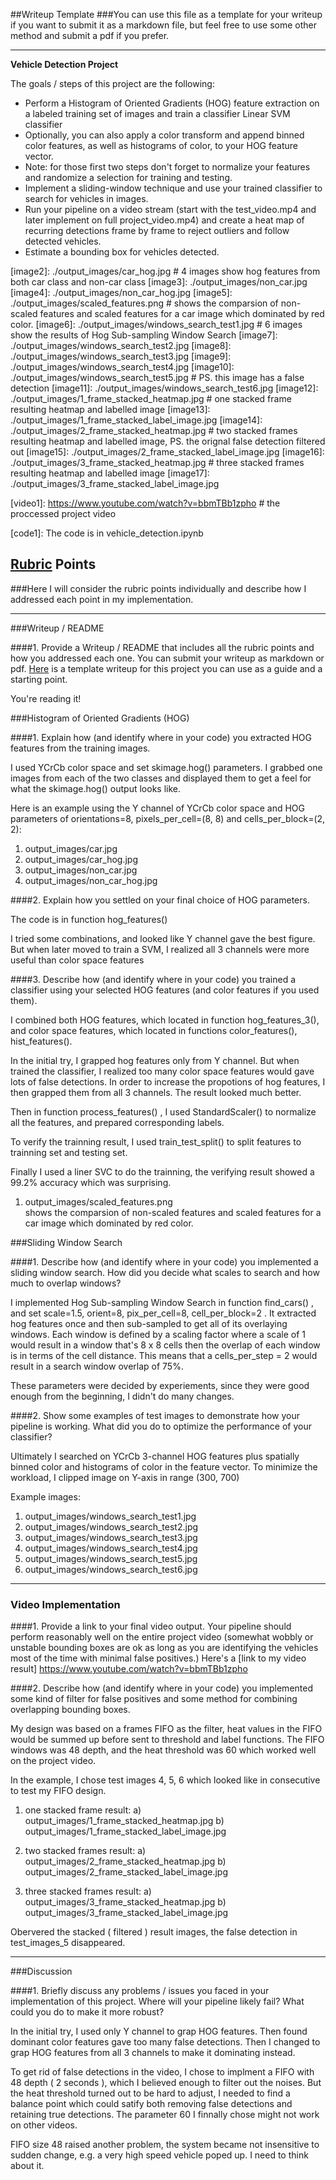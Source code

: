##Writeup Template
###You can use this file as a template for your writeup if you want to submit it as a markdown file, but feel free to use some other method and submit a pdf if you prefer.

---

**Vehicle Detection Project**

The goals / steps of this project are the following:

* Perform a Histogram of Oriented Gradients (HOG) feature extraction on a labeled training set of images and train a classifier Linear SVM classifier
* Optionally, you can also apply a color transform and append binned color features, as well as histograms of color, to your HOG feature vector. 
* Note: for those first two steps don't forget to normalize your features and randomize a selection for training and testing.
* Implement a sliding-window technique and use your trained classifier to search for vehicles in images.
* Run your pipeline on a video stream (start with the test_video.mp4 and later implement on full project_video.mp4) and create a heat map of recurring detections frame by frame to reject outliers and follow detected vehicles.
* Estimate a bounding box for vehicles detected.

[//]: # (Image References)
[image1]: ./output_images/car.jpg
[image2]: ./output_images/car_hog.jpg                            # 4 images show hog features from both car class and non-car class
[image3]: ./output_images/non_car.jpg
[image4]: ./output_images/non_car_hog.jpg
[image5]: ./output_images/scaled_features.png                    # shows the comparsion of non-scaled features and scaled features for a car image which dominated by red color.
[image6]: ./output_images/windows_search_test1.jpg               # 6 images show the results of Hog Sub-sampling Window Search
[image7]: ./output_images/windows_search_test2.jpg
[image8]: ./output_images/windows_search_test3.jpg
[image9]: ./output_images/windows_search_test4.jpg
[image10]: ./output_images/windows_search_test5.jpg              # PS. this image has a false detection 
[image11]: ./output_images/windows_search_test6.jpg
[image12]: ./output_images/1_frame_stacked_heatmap.jpg           # one stacked frame resulting heatmap and labelled image
[image13]: ./output_images/1_frame_stacked_label_image.jpg
[image14]: ./output_images/2_frame_stacked_heatmap.jpg           # two stacked frames resulting heatmap and labelled image, PS. the orignal false detection filtered out
[image15]: ./output_images/2_frame_stacked_label_image.jpg
[image16]: ./output_images/3_frame_stacked_heatmap.jpg           # three stacked frames resulting heatmap and labelled image
[image17]: ./output_images/3_frame_stacked_label_image.jpg

[video1]: https://www.youtube.com/watch?v=bbmTBb1zpho            # the proccessed project video

[code1]:  The code is in  vehicle_detection.ipynb

## [Rubric](https://review.udacity.com/#!/rubrics/513/view) Points
###Here I will consider the rubric points individually and describe how I addressed each point in my implementation.  

---
###Writeup / README

####1. Provide a Writeup / README that includes all the rubric points and how you addressed each one.  You can submit your writeup as markdown or pdf.  [Here](https://github.com/udacity/CarND-Vehicle-Detection/blob/master/writeup_template.md) is a template writeup for this project you can use as a guide and a starting point.  

You're reading it!

###Histogram of Oriented Gradients (HOG)

####1. Explain how (and identify where in your code) you extracted HOG features from the training images.

I used YCrCb color space and set skimage.hog() parameters. I grabbed one images from each of the two classes and displayed them to get a feel for what the skimage.hog() output looks like.

Here is an example using the Y channel of YCrCb color space and HOG parameters of orientations=8, pixels_per_cell=(8, 8) and cells_per_block=(2, 2):

1) output_images/car.jpg
2) output_images/car_hog.jpg
3) output_images/non_car.jpg
4) output_images/non_car_hog.jpg

####2. Explain how you settled on your final choice of HOG parameters.

The code is in function hog_features()

I tried some combinations, and looked like Y channel gave the best figure. But when later moved to train a SVM, I realized all 3 channels were more useful than color space features

####3. Describe how (and identify where in your code) you trained a classifier using your selected HOG features (and color features if you used them).

I combined both HOG features, which located in function hog_features_3(), and color space features, which located in functions color_features(), hist_features().

In the initial try, I grapped hog features only from Y channel. But when trained the classifier, I realized too many color space features would gave lots of false detections. In order to increase the propotions of hog features, I then grapped them from all 3 channels. The result looked much better.

Then in function process_features() , I used StandardScaler() to normalize all the features, and prepared corresponding labels.

To verify the trainning result, I used train_test_split() to split features to trainning set and testing set.

Finally I used a liner SVC to do the trainning, the verifying result showed a 99.2% accuracy which was surprising.

1) output_images/scaled_features.png  
shows the comparsion of non-scaled features and scaled features for a car image which dominated by red color.

###Sliding Window Search

####1. Describe how (and identify where in your code) you implemented a sliding window search.  How did you decide what scales to search and how much to overlap windows?

I implemented Hog Sub-sampling Window Search in function find_cars() , and set scale=1.5, orient=8, pix_per_cell=8, cell_per_block=2 . It extracted hog features once and then sub-sampled to get all of its overlaying windows. Each window is defined by a scaling factor where a scale of 1 would result in a window that's 8 x 8 cells then the overlap of each window is in terms of the cell distance. This means that a cells_per_step = 2 would result in a search window overlap of 75%.

These parameters were decided by experiements, since they were good enough from the beginning, I didn't do many changes.

####2. Show some examples of test images to demonstrate how your pipeline is working.  What did you do to optimize the performance of your classifier?

Ultimately I searched on YCrCb 3-channel HOG features plus spatially binned color and histograms of color in the feature vector. To minimize the workload, I clipped image on Y-axis in range (300, 700)

Example images:

1) output_images/windows_search_test1.jpg
2) output_images/windows_search_test2.jpg
3) output_images/windows_search_test3.jpg
4) output_images/windows_search_test4.jpg
5) output_images/windows_search_test5.jpg
6) output_images/windows_search_test6.jpg
---

### Video Implementation

####1. Provide a link to your final video output.  Your pipeline should perform reasonably well on the entire project video (somewhat wobbly or unstable bounding boxes are ok as long as you are identifying the vehicles most of the time with minimal false positives.)
Here's a [link to my video result] https://www.youtube.com/watch?v=bbmTBb1zpho 


####2. Describe how (and identify where in your code) you implemented some kind of filter for false positives and some method for combining overlapping bounding boxes.

My design was based on a frames FIFO as the filter, heat values in the FIFO would be summed up before sent to threshold and label functions. The FIFO windows was 48 depth, and the heat threshold was 60 which worked well on the project video.

In the example, I chose test images 4, 5, 6 which looked like in consecutive to test my FIFO design.

1) one stacked frame result:
    a) output_images/1_frame_stacked_heatmap.jpg
    b) output_images/1_frame_stacked_label_image.jpg
    
2) two stacked frames result:
    a) output_images/2_frame_stacked_heatmap.jpg
    b) output_images/2_frame_stacked_label_image.jpg
    
3) three stacked frames result:
    a) output_images/3_frame_stacked_heatmap.jpg
    b) output_images/3_frame_stacked_label_image.jpg

Obervered the stacked ( filtered ) result images, the false detection in test_images_5 disappeared.


---

###Discussion

####1. Briefly discuss any problems / issues you faced in your implementation of this project.  Where will your pipeline likely fail?  What could you do to make it more robust?

In the initial try, I used only Y channel to grap HOG features. Then found dominant color features gave too many false detections. Then I changed to grap HOG features from all 3 channels to make it dominating instead.

To get rid of false detections in the video, I chose to implment a FIFO with 48 depth ( 2 seconds ), which I believed enough to filter out the noises. But the heat threshold turned out to be hard to adjust, I needed to find a balance point which could satify both removing false detections and retaining true detections. The parameter 60 I finnally chose might not work on other videos.

FIFO size 48 raised another problem, the system became not insensitive to sudden change, e.g. a very high speed vehicle poped up. I need to think about it. 

